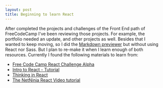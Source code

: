 ```yaml
---
layout: post
title: Beginning to learn React
---
```


After completed the projects and challenges of the Front End path of FreeCodeCamp I've been reviewing those projects. For example, the portfolio needed an update, and other projects as well. Besides that I wanted to keep moving, so I did the [Markdown previewer](https://codepen.io/zdflower/full/awMVOm) but without using React nor Sass. 
But I plan to re-make it when I learn enough of both resources.
Currently I found the following materials to learn from:

* [Free Code Camp React Challenge Alpha](http://hysterical-amusement.surge.sh/)
* [Intro to React - Tutorial](https://facebook.github.io/react/tutorial/tutorial.html)
* [Thinking in React](https://facebook.github.io/react/docs/thinking-in-react.html)
* [The NetNinja React Video tutorial](https://www.youtube.com/playlist?list=PL4cUxeGkcC9i0_2FF-WhtRIfIJ1lXlTZR)

